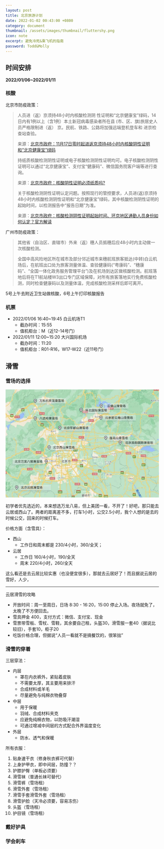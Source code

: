 ```yaml
---
layout: post
title: 北京旅游计划
date: 2022-01-02 00:43:00 +0800
category: document
thumbnail: /assets/images/thumbnail/fluttershy.png
icon: note
excerpt: 避免冷死&乘飞机的指南
password: Todd&Molly
---
```


<!--more-->

## 时间安排

**2022/01/06~2022/01/11**

### 核酸

北京市防疫政策：

> 人员进（返）京须持48小时内核酸检测阴 性证明和“北京健康宝”绿码，14日内有1例以上（含1例）本土新冠病毒感染者所在县 (市、区、旗)旅居史人员严格限制进（返） 京。民航、铁路、公路将加强远端登机登车和 进京检查站查验。
> 
> 来源：[北京市政府：11月17日零时起进返京须持48小时内核酸阴性证明和“北京健康宝”绿码](http://www.beijing.gov.cn/ywdt/gzdt/202111/t20211114_2536367.html) 
>
> 持纸质核酸检测阴性证明或电子核酸检测阴性证明均可。电子核酸检测阴性证明可以通过“北京健康宝”、支付宝“健康码”、微信国务院客户端等进行查询。
> 
> 来源：[北京市政府：核酸阴性证明必须纸质吗?](http://www.beijing.gov.cn/ywdt/zwzt/yqfk/jfj/202111/t20211118_2540002.html)
>
> 关于核酸检测阴性证明认定问题。按照现行的管控要求，人员进(返)京须持48小时内核酸检测阴性证明和“北京健康宝”绿码，其中核酸检测阴性证明的起始时间，以检测报告中“报告日期”为准。
> 
> 来源：[北京市政府：核酸检测阴性证明起始时间、环京地区通勤人员身份如何认定？官方解读](http://www.beijing.gov.cn/gongkai/hygq/202111/t20211117_2539140.html)

广州市防疫政策：

> 其他省（自治区、直辖市）外来（返）穗人员抵穗后应48小时内主动做一次核酸检测。
>
> 全国中高风险地区所在城市及部分邻近城市来穗航班旅客抵达(中转)白云机场后，在航班出口处为旅客测量体温、查验健康码(“粤康码”、“穗康码”、“全国一体化政务服务管理平台”)及在机场到达区做核酸检测。航班落地后将在T1航站楼W3出口专门区域保障，对所有旅客落地实行免费核酸检测，同时检查健康码以及测量体温，完成核酸检测采样后即可离开。

5号上午去附近卫生站做核酸，6号上午打印核酸报告

### 机票

* 2022/01/06 16:40~19:45 白云机场T1
  - 截办时间：15:55
  - 值机柜台：M（近12-14号门）
* 2022/01/11 12:00~15:20 大兴国际机场
  - 截办时间：11:20
  - 值机柜台：R01-R16，W17-W22（近11号门）



## 滑雪

### 雪场的选择

![](/assets/images/trip/beijing/雪场.jpg)

初学者优先选近的，本来想选万龙八易，但上美团一看，不开了！好吧，那只能去云居或西山了。两者的距离差不多，打车1小时，公交2.5小时，我个人想的是去的时候公交，回来的时候打车。

价格方面（含雪具）：

- 西山
  - 工作日和周末都是 230/4小时，360/全天；
- 云居
  - 工作日 160/4小时，190/全天
  - 周末 220/4小时，260/全天

这么看还是去云居比较实惠（也没便宜很多），那就去云居好了！而且据说云居的雪好，人少，

---

云居滑雪的攻略

- 开放时间：周一至周日，日场 8:30 - 16:20，15:00 停止入场。夜场就免了，太晚了不方便回去。
- 雪具押金 400，支付方式：微信、支付宝、现金
- 雪票带雪板、雪杖、雪鞋，其余要自己租，头盔30，滑雪服一套40（据说比较旧），手套10，柜子20
- 吃饭价格合理，但据说“人员一看就不是搞餐饮的，很笨拙”

### 滑雪的穿着

三层穿法：

- 内层
  - 罩在内衣裤外，紧贴着皮肤
  - 不需要太厚，其主要用来排汗
  - 合成材料或羊毛
  - 尽量避免与纯棉衣物叠穿
- 中层
  - 用于保暖
  - 羽绒、合成材料夹克
  - 应避免纯棉衣物，以防吸汗潮湿
  - 可通过增减中间层的方式配合外界温度变化
- 外层
  - 防水、透气和保暖

所有衣服：

1. 贴身速干衣（修身秋衣裤可代替）
2. 上身护甲衣，即中间层，防撞？？
3. 护膝护臀（单板必须要）
4. 滑雪袜（普通长袜可替代）
5. 滑雪裤（雪场租）
6. 滑雪外套（雪场租）
7. 滑雪手套滑雪外套（雪场租）
8. 滑雪护脸（天冷必须要，容易冻伤）
9.  头盔（雪场租）
10. 护目镜（雪场租）

### 戴好护具

### 学会刹车